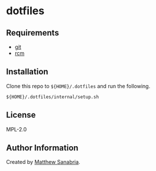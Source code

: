 # dotfiles

## Requirements

* [git](https://git-scm.com)
* [rcm](https://github.com/thoughtbot/rcm)

## Installation 

Clone this repo to `${HOME}/.dotfiles` and run the following.

```
${HOME}/.dotfiles/internal/setup.sh
```

## License

MPL-2.0

## Author Information

Created by [Matthew Sanabria](https://www.linkedin.com/in/sudomateo).
